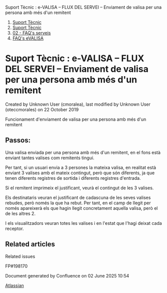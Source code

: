 Suport Tècnic : e-VALISA – FLUX DEL SERVEI – Enviament de valisa per una persona amb més d'un remitent  

1.  [Suport Tècnic](index.html)
2.  [Suport Tècnic](13893782.html)
3.  [02 - FAQ's serveis](26313393.html)
4.  [FAQ's eVALISA](28705569.html)

Suport Tècnic : e-VALISA – FLUX DEL SERVEI – Enviament de valisa per una persona amb més d'un remitent
======================================================================================================

Created by Unknown User (cmoralea), last modified by Unknown User (oteccmorales) on 22 October 2019

Funcionament d'enviament de valisa per una persona amb més d'un remitent

Passos:
-------

Una valisa enviada per una persona amb més d'un remitent, en el fons està enviant tantes valises com remitents tingui.

Per tant, si un usuari envia a 3 persones la mateixa valisa, en realitat està enviant 3 valises amb el mateix contingut, però que són diferents, ja que tenen diferents registres de sortida i diferents registres d'entrada.

Si el remitent imprimeix el justificant, veurà el contingut de les 3 valises.

Els destinataris veuran el justificant de cadascuna de les seves valises rebudes, però només la que ha rebut. Per tant, en el camp de llegit per només apareixerà els que hagin llegit concretament aquella valisa, però el de les altres 2.

I els visualitzadors veuran totes les valises i en l'estat que l'hagi deixat cada receptor.

  

  

Related articles
----------------

  

Related issues

FP#198170

Document generated by Confluence on 02 June 2025 10:54

[Atlassian](http://www.atlassian.com/)